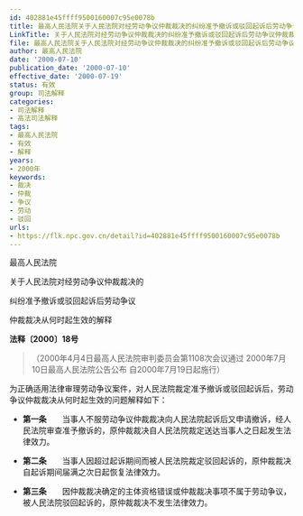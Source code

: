```yaml
---
id: 402881e45ffff9500160007c95e0078b
title: 最高人民法院关于人民法院对经劳动争议仲裁裁决的纠纷准予撤诉或驳回起诉后劳动争议仲裁裁决从何时起生效的解释
LinkTitle: 关于人民法院对经劳动争议仲裁裁决的纠纷准予撤诉或驳回起诉后劳动争议仲裁裁决从何时起生效的解释（2000）
file: 最高人民法院关于人民法院对经劳动争议仲裁裁决的纠纷准予撤诉或驳回起诉后劳动争议仲裁裁决从何时起生效的解释_20000710_402881e45ffff9500160007c95e0078b.docx
author: 最高人民法院
date: '2000-07-10'
publication_date: '2000-07-10'
effective_date: '2000-07-19'
status: 有效
group: 司法解释
categories:
- 司法解释
- 高法司法解释
tags:
- 最高人民法院
- 有效
- 解释
years:
- 2000年
keywords:
- 裁决
- 仲裁
- 争议
- 劳动
- 驳回
urls:
- https://flk.npc.gov.cn/detail?id=402881e45ffff9500160007c95e0078b
---
```


最高人民法院

关于人民法院对经劳动争议仲裁裁决的

纠纷准予撤诉或驳回起诉后劳动争议

仲裁裁决从何时起生效的解释

**法释〔2000〕18号**

> （2000年4月4日最高人民法院审判委员会第1108次会议通过 2000年7月10日最高人民法院公告公布 自2000年7月19日起施行）

为正确适用法律审理劳动争议案件，对人民法院裁定准予撤诉或驳回起诉后，劳动争议仲裁裁决从何时起生效的问题解释如下：

- **第一条**　　当事人不服劳动争议仲裁裁决向人民法院起诉后又申请撤诉，经人民法院审查准予撤诉的，原仲裁裁决自人民法院裁定送达当事人之日起发生法律效力。

- **第二条**　　当事人因超过起诉期间而被人民法院裁定驳回起诉的，原仲裁裁决自起诉期间届满之次日起恢复法律效力。

- **第三条**　　因仲裁裁决确定的主体资格错误或仲裁裁决事项不属于劳动争议，被人民法院驳回起诉的，原仲裁裁决不发生法律效力。

